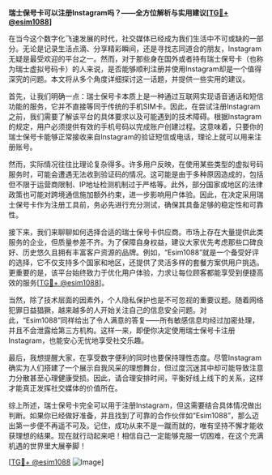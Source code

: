 **瑞士保号卡可以注册Instagram吗？——全方位解析与实用建议[[TG💪+ @esim1088](https://t.me/s/esim1088)]**

在当今这个数字化飞速发展的时代，社交媒体已经成为我们生活中不可或缺的一部分。无论是记录生活点滴、分享精彩瞬间，还是寻找志同道合的朋友，Instagram无疑是最受欢迎的平台之一。然而，对于那些身在国外或者持有瑞士保号卡（也称为瑞士虚拟号码卡）的人来说，是否能够顺利注册并使用Instagram却是一个值得深究的问题。本文将从多个角度详细探讨这一话题，并提供一些实用的建议。

首先，让我们明确一点：瑞士保号卡本质上是一种通过互联网实现语音通话和短信功能的服务，它并不直接等同于传统的手机SIM卡。因此，在尝试注册Instagram之前，我们需要了解该平台的具体要求以及可能遇到的技术障碍。根据Instagram的规定，用户必须提供有效的手机号码以完成账户创建过程。这意味着，只要你的瑞士保号卡能够正常接收来自Instagram的验证短信或电话，理论上就可以用来注册账号。

然而，实际情况往往比理论复杂得多。许多用户反映，在使用某些类型的虚拟号码服务时，可能会遭遇无法收到验证码的情况。这可能是由于多种原因造成的，包括但不限于运营商限制、IP地址检测机制过于严格等。此外，部分国家或地区的法律政策也可能对跨境通信施加额外约束，进一步影响用户体验。因此，在决定采用瑞士保号卡作为注册工具前，务必先进行充分测试，确保其具备足够的稳定性和可靠性。

接下来，我们来聊聊如何选择合适的瑞士保号卡供应商。市场上存在大量提供此类服务的企业，但质量参差不齐。为了保障自身权益，建议大家优先考虑那些口碑良好、历史悠久且拥有丰富客户资源的品牌。例如，“Esim1088”就是一个备受好评的选择，它不仅支持多个国家和地区，还提供了灵活多样的套餐方案供用户挑选。更重要的是，该平台始终致力于优化用户体验，力求让每位顾客都能享受到便捷高效的服务[[TG💪+ @esim1088](https://t.me/s/esim1088)]。

当然，除了技术层面的因素外，个人隐私保护也是不可忽视的重要议题。随着网络犯罪日益猖獗，越来越多的人开始关注自己的信息安全问题。对此，“Esim1088”同样给出了令人满意的答复——所有敏感信息均经过加密处理，并且不会泄露给第三方机构。这样一来，即便你决定使用瑞士保号卡注册Instagram，也能安心无忧地享受社交乐趣。

最后，我想提醒大家，在享受数字便利的同时也要保持理性态度。尽管Instagram确实为人们搭建了一个展示自我风采的理想舞台，但过度沉迷其中却可能导致注意力分散甚至心理健康受损。因此，请合理安排时间，平衡好线上线下的关系，这样才能真正发挥社交媒体的价值所在。

综上所述，瑞士保号卡完全可以用于注册Instagram，但这需要结合具体情况做出判断。如果你已经做好准备，并且找到了可靠的合作伙伴如“Esim1088”，那么迈出第一步便不再遥不可及。记住，成功从来不是一蹴而就的，唯有坚持不懈才能收获理想的结果。现在就行动起来吧！相信自己一定能够克服一切困难，在这个充满机遇的世界里大展拳脚！

[[TG💪+ @esim1088](https://t.me/s/esim1088) ![Image](https://i.postimg.cc/4NQfJmqS/Snipaste-2025-05-13-00-14-12.png)]